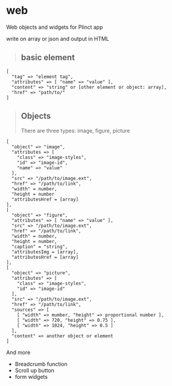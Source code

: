 # web
Web objects and widgets for Plinct app

write on array or json and output in HTML

>## basic element
```
[ 
  "tag" => "element tag", 
  "attributes" => [ "name" => "value" ], 
  "content" => "string" or [other element or object: array], 
  "href" => "path/to/" 
]
```
>## Objects
>There are three types: image, figure, picture
```
[
  "object" => "image",
  "attributes => [ 
    "class" => "image-styles",
    "id" => "image-id",
    "name" => "value" 
  ],
  "src" => "/path/to/image.ext",
  "href" => "/path/to/link",
  "width" = number,
  "height = number
  "attributesHref = [array]
],
[
  "object" => "figure",
  "attributes" => [ "name" => "value" ],
  "src" => "/path/to/image.ext",
  "href" => "/path/to/link",
  "width" = number,
  "height = number,
  "caption" = "string",
  "attributesImg = [array],
  "attributesHref = [array]
],
[
  "object" => "picture",
  "attributes" => [
    "class" => "image-styles",
    "id" => "image-id"
  ],
  "src" => "/path/to/image.ext",
  "href" => "/path/to/link",
  "sources" => [
    [ "width" => mumber, "height" => proportional number ],
    [ "width" => 720, "height" => 0.75 ],
    [ "width" => 1024, "height" => 0.5 ]
  ],
  "content" => another object or element
]
```
And more

* Breadcrumb function
* Scroll up button
* form widgets
